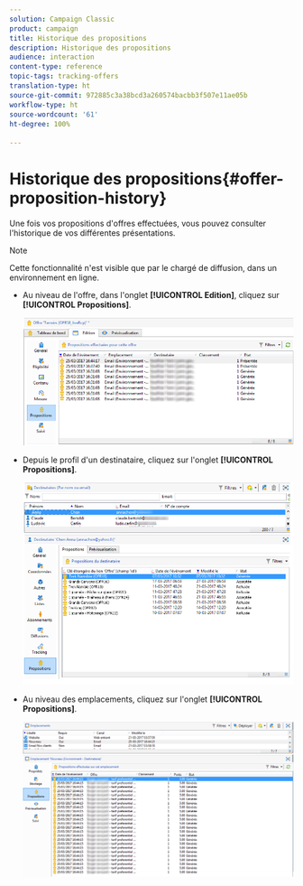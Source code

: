 ```yaml
---
solution: Campaign Classic
product: campaign
title: Historique des propositions
description: Historique des propositions
audience: interaction
content-type: reference
topic-tags: tracking-offers
translation-type: ht
source-git-commit: 972885c3a38bcd3a260574bacbb3f507e11ae05b
workflow-type: ht
source-wordcount: '61'
ht-degree: 100%

---
```



# Historique des propositions{#offer-proposition-history}

Une fois vos propositions d&#39;offres effectuées, vous pouvez consulter l&#39;historique de vos différentes présentations.

>[!NOTE]
>
>Cette fonctionnalité n&#39;est visible que par le chargé de diffusion, dans un environnement en ligne.

* Au niveau de l&#39;offre, dans l&#39;onglet **[!UICONTROL Edition]**, cliquez sur **[!UICONTROL Propositions]**.

   ![](assets/offer_followup_006.png)

* Depuis le profil d&#39;un destinataire, cliquez sur l&#39;onglet **[!UICONTROL Propositions]**.

   ![](assets/offer_followup_002.png)

* Au niveau des emplacements, cliquez sur l&#39;onglet **[!UICONTROL Propositions]**.

   ![](assets/offer_space_prop_001_b.png)

